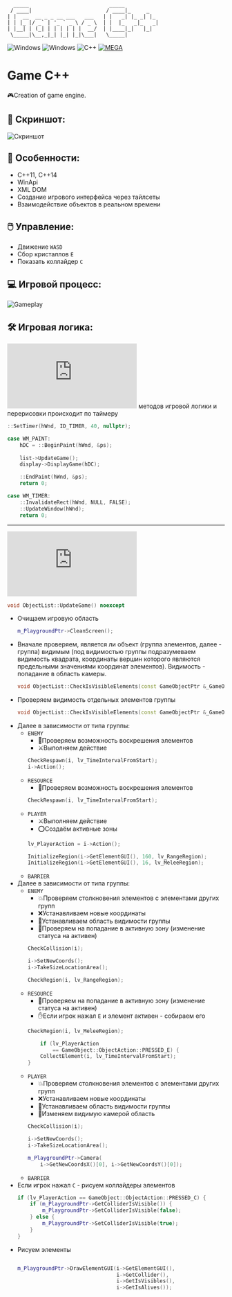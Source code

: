    	  _____                          _____
  	 / ____|                        / ____|_     _
  	| |  __  __ _ _ __ ___   ___   | |   _| |_ _| |_
   	| | |_ |/ _` | '_ ` _ \ / _ \  | |  |_   _|_   _|
    | |__| | (_| | | | | | |  __/  | |____|_|   |_|
     \_____|\__,_|_| |_| |_|\___|   \_____|
![Windows](https://img.shields.io/badge/Windows-003399?style=for-the-badge&logo=windows&logoColor=white)
![Windows](https://img.shields.io/badge/Visual_Studio_2015-5C2D91?style=for-the-badge&logo=visual%20studio&logoColor=white)
![C++](https://img.shields.io/badge/C%2B%2B-00599C?style=for-the-badge&logo=c%2B%2B&logoColor=white)
[![MEGA](https://img.shields.io/badge/Mega%20-%23D90007.svg?&style=for-the-badge&logo=Mega&logoColor=white)](https://mega.nz/folder/VYVlEQIS#vsmpFWdtuSUKq3fnIego9A)
# Game C++
:video_game:Creation of game engine.

## :city_sunset: Скриншот:
![Скриншот](https://user-images.githubusercontent.com/17510024/110648378-b7faab00-81c9-11eb-92b5-2cbbf8e2d9ed.jpg)

## :scroll: Особенности:
- C++11, C++14
- WinApi
- XML DOM
- Создание игрового интерфейса через тайлсеты
- Взаимодействие объектов в реальном времени
## :computer_mouse: Управление:
- Движение `WASD`
- Сбор кристаллов `E`
- Показать коллайдер `C`

## :computer: Игровой процесс:
![Gameplay](https://user-images.githubusercontent.com/17510024/110643895-9bf50a80-81c5-11eb-9c4c-e00696cbae1e.gif)

## :hammer_and_wrench: Игровая логика:
![Вызов](https://github.com/AlekseyShashkov/game-cpp/blob/main/Main.cpp) методов игровой логики и перерисовки происходит по таймеру
```c++
::SetTimer(hWnd, ID_TIMER, 40, nullptr);
```
```c++
case WM_PAINT:
    hDC = ::BeginPaint(hWnd, &ps);
    
    list->UpdateGame();
    display->DisplayGame(hDC);

    ::EndPaint(hWnd, &ps);
    return 0;

case WM_TIMER:
    ::InvalidateRect(hWnd, NULL, FALSE);
    ::UpdateWindow(hWnd);
    return 0;
```
____
![Взаимодействие игровых объектов](https://github.com/AlekseyShashkov/game-cpp/blob/main/GameObjects/ObjectList.cpp)
```c++
void ObjectList::UpdateGame() noexcept
```
- Очищаем игровую область
    ```c++
    m_PlaygroundPtr->CleanScreen();
    ```
- Вначале проверяем, является ли объект (группа элементов, далее - группа) видимым (под видимостью группы подразумеваем видимость квадрата, координаты вершин которого являются предельными значениями координат элементов). Видимость - попадание в область камеры.
    ```c++
    void ObjectList::CheckIsVisibleElements(const GameObjectPtr &_GameObjectPtr) noexcept
    ```
- Проверяем видимость отдельных элементов группы
    ```c++
    void ObjectList::CheckIsVisibleElements(const GameObjectPtr &_GameObjectPtr) noexcept
    ```
- Далее в зависимости от типа группы:
   - `ENEMY`
      - :ghost:Проверяем возможность воскрешения элементов
      - :crossed_swords:Выполняем действие
      ```c++
      CheckRespawn(i, lv_TimeIntervalFromStart);
      i->Action();
      ```
   - `RESOURCE`
      - :ghost:Проверяем возможность воскрешения элементов
      ```c++
      CheckRespawn(i, lv_TimeIntervalFromStart);
      ```
   - `PLAYER`
      - :crossed_swords:Выполняем действие
      - :o:Создаём активные зоны
      ```c++
      lv_PlayerAction = i->Action();

      InitializeRegion(i->GetElementGUI(), 160, lv_RangeRegion);
      InitializeRegion(i->GetElementGUI(), 16, lv_MeleeRegion);
      ```
   - `BARRIER`
- Далее в зависимости от типа группы:
   - `ENEMY`
      - :collision:Проверяем столкновения элементов с элементами других групп
      - :x:Устанавливаем новые координаты
      - :black_square_button:Устанавливаем область видимости группы
      - :dart:Проверяем на попадание в активную зону (изменение статуса на активен)
      ```c++
      CheckCollision(i);

      i->SetNewCoords();
      i->TakeSizeLocationArea();

      CheckRegion(i, lv_RangeRegion);
      ```
   - `RESOURCE`
      - :dart:Проверяем на попадание в активную зону (изменение статуса на активен)
      - :hand:Если игрок нажал `E` и элемент активен - собираем его
      ```c++
      CheckRegion(i, lv_MeleeRegion);
      
          if (lv_PlayerAction 
              == GameObject::ObjectAction::PRESSED_E) {
          CollectElement(i, lv_TimeIntervalFromStart);
      }
      ```
   - `PLAYER`
      - :collision:Проверяем столкновения элементов с элементами других групп
      - :x:Устанавливаем новые координаты
      - :black_square_button:Устанавливаем область видимости группы
      - :movie_camera:Изменяем видимую камерой область
      ```c++
      CheckCollision(i);

      i->SetNewCoords();
      i->TakeSizeLocationArea();

      m_PlaygroundPtr->Camera(
          i->GetNewCoordsX()[0], i->GetNewCoordsY()[0]);
      ```
   - `BARRIER`
- Если игрок нажал `C` - рисуем коллайдеры элементов
    ```c++
    if (lv_PlayerAction == GameObject::ObjectAction::PRESSED_C) {
        if (m_PlaygroundPtr->GetColliderIsVisible()) {
            m_PlaygroundPtr->SetColliderIsVisible(false);
        } else {
            m_PlaygroundPtr->SetColliderIsVisible(true);
        }
    }
    ```
- Рисуем элементы
    ```c++

    m_PlaygroundPtr->DrawElementGUI(i->GetElementGUI(),
                                    i->GetCollider(),
                                    i->GetIsVisibles(),
                                    i->GetIsAlives());
    ```

